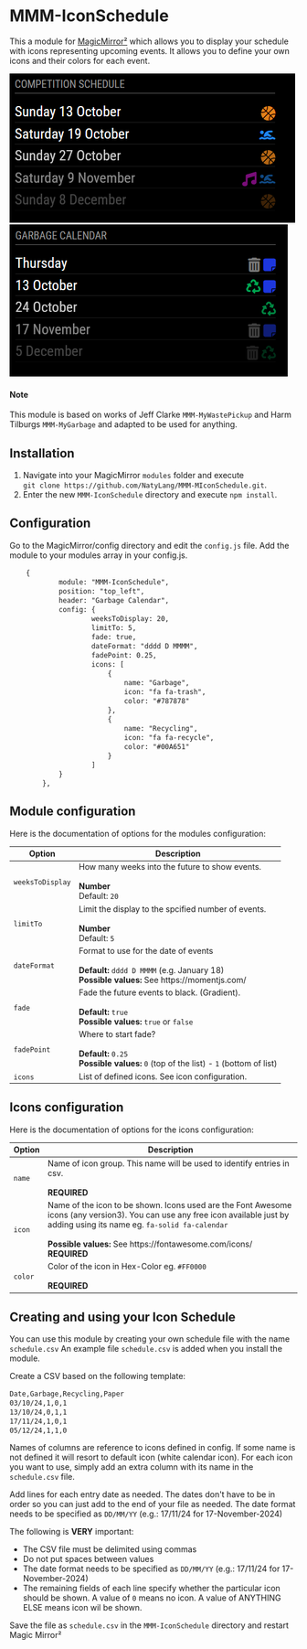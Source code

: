 # MMM-IconSchedule

This a module for [MagicMirror²](https://github.com/MichMich/MagicMirror) which allows you to display your schedule with icons representing upcoming events. It allows you to define your own icons and their colors for each event.

![Screenshot](competition.png)
![Screenshot](garbage.png)

#### Note
This module is based on works of Jeff Clarke `MMM-MyWastePickup` and Harm Tilburgs  `MMM-MyGarbage` and adapted to be used for anything.


## Installation
1. Navigate into your MagicMirror `modules` folder and execute<br>
`git clone https://github.com/NatyLang/MMM-MIconSchedule.git`.
2. Enter the new `MMM-IconSchedule` directory and execute `npm install`.

## Configuration
Go to the MagicMirror/config directory and edit the `config.js` file.
Add the module to your modules array in your config.js.

```
    {
			module: "MMM-IconSchedule",
			position: "top_left",
			header: "Garbage Calendar",
			config: {
					weeksToDisplay: 20,
					limitTo: 5,
					fade: true,
					dateFormat: "dddd D MMMM",
					fadePoint: 0.25,
					icons: [
						{
							name: "Garbage",
							icon: "fa fa-trash",
							color: "#787878"
						},
						{
							name: "Recycling",
							icon: "fa fa-recycle",
							color: "#00A651"
						}
					]
			}
		},
```

## Module configuration
Here is the documentation of options for the modules configuration:

<table>
  <thead>
    <tr>
      <th>Option</th>
      <th>Description</th>
    </tr>
  </thead>
  <tbody>
    <tr>
      <td><code>weeksToDisplay</code></td>
      <td>How many weeks into the future to show events.<br /><br /><strong>Number</strong><br />Default: <code>20</code></td>
    </tr>
    <tr>
      <td><code>limitTo</code></td>
      <td>Limit the display to the spcified number of events.<br /><br /><strong>Number</strong><br />Default: <code>5</code></td>
    </tr>
    <tr>
      <td><code>dateFormat</code></td>
      <td>Format to use for the date of events <br /><br /><strong>Default: </strong><code>dddd D MMMM</code> (e.g. January 18)<br /><strong>Possible values: </strong>See https://momentjs.com/</td>
    </tr>
    <tr>
      <td><code>fade</code></td>
      <td>Fade the future events to black. (Gradient).<br /><strong><br />Default: </strong><code>true</code><br /><strong>Possible values: </strong><code>true</code> or <code>false</code>
      </td>
    </tr>
    <tr>
      <td><code>fadePoint</code></td>
      <td>Where to start fade?<br /><strong><br />Default: </strong><code>0.25</code><br /><strong>Possible values: </strong><code>0</code> (top of the list) - <code>1</code> (bottom of list)
      </td>
    </tr>
    <tr>
      <td><code>icons</code></td>
      <td>List of defined icons. See icon configuration.
      </td>
    </tr>
  </tbody>
</table>

## Icons configuration
Here is the documentation of options for the icons configuration:

<table>
  <thead>
    <tr>
      <th>Option</th>
      <th>Description</th>
    </tr>
  </thead>
  <tbody>
    <tr>
      <td><code>name</code></td>
      <td>Name of icon group. This name will be used to identify entries in csv.<br /><br /><strong>REQUIRED</strong></td>
    </tr>
    <tr>
      <td><code>icon</code></td>
      <td>Name of the icon to be shown. Icons used are the Font Awesome icons (any version3). You can use any free icon available just by adding using its name eg. <code>fa-solid fa-calendar</code> <br /><br /><strong>Possible values: </strong>See https://fontawesome.com/icons/<br /><strong>REQUIRED</strong></td>
    </tr>
    <tr>
      <td><code>color</code></td>
      <td>Color of the icon in Hex-Color eg. <code>#FF0000</code> <br /><br /><strong>REQUIRED</strong></td>
    </tr>
  </tbody>
</table>


## Creating and using your Icon Schedule
You can use this module by creating your own schedule file with the name `schedule.csv`
An example file `schedule.csv` is added when you install the module.

Create a CSV based on the following template:

```
Date,Garbage,Recycling,Paper
03/10/24,1,0,1
13/10/24,0,1,1
17/11/24,1,0,1
05/12/24,1,1,0
```

Names of columns are reference to icons defined in config. If some name is not defined it will resort to default icon (white calendar icon).
For each icon you want to use, simply add an extra column with its name in the `schedule.csv` file.

Add lines for each entry date as needed. The dates don't have to be in order so you can just add to the end of your file as needed.
The date format needs to be specified as `DD/MM/YY` (e.g.: 17/11/24 for 17-November-2024)


The following is **VERY** important:
* The CSV file must be delimited using commas
* Do not put spaces between values
* The date format needs to be specified as `DD/MM/YY` (e.g.: 17/11/24 for 17-November-2024)
* The remaining fields of each line specify whether the particular icon should be shown. A value of `0` means no icon. A value of ANYTHING ELSE means icon wil be shown.

Save the file as `schedule.csv` in the `MMM-IconSchedule` directory and restart Magic Mirror²

